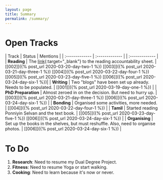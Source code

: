 ```yaml
---
layout: page
title: Summary
permalink: /summary/
---
```




# Open Tracks

| Track | Status | Mentions |
| :------------- | :------------- | | :------------- |
| **Reading** | The [link](https://docs.google.com/spreadsheets/d/e/2PACX-1vTNBPS_v6iWKphkLI2sJ5VP91DHs0HaHp_3x7BBs1xobIIhNkgkYJmjdgdcr4PlF0x1BMgKnOXHc6l2/pubhtml?gid=1307999830&single=true){:target="_blank"} to the reading accountability sheet. | [\[002\]]({% post_url 2020-03-20-day-two-1 %}) [\[003\]]({% post_url 2020-03-21-day-three-1 %}) [\[004\]]({% post_url 2020-03-22-day-four-1 %}) [\[005\]]({% post_url 2020-03-23-day-five-1 %}) [\[006\]]({% post_url 2020-03-24-day-six-1 %})|
| **Writing** | Two "blogs" have been set up already. Needs to be populated. | [\[001\]]({% post_url 2020-03-19-day-one-1 %}) |
| **PhD Preparation** | Almost zeroed in on the decision. But need to hurry up. | [\[003\]]({% post_url 2020-03-21-day-three-1 %}) [\[006\]]({% post_url 2020-03-24-day-six-1 %}) |
| **Bonding** | Organised some activities, more needed. | [\[004\]]({% post_url 2020-03-22-day-four-1 %}) |
| **Tamil** | Started reading Ponniyin Selvan and the text book. | [\[005\]]({% post_url 2020-03-23-day-five-1 %}) [\[006\]]({% post_url 2020-03-24-day-six-1 %}) |
| **Organising** | Set up the books in the shelves, but must reshuffle. Also, need to organise photos. | [\[006\]]({% post_url 2020-03-24-day-six-1 %}) |


# To Do

1. **Research**: Need to resume my Dual Degree Project.
2. **Fitness**: Need to resume Yoga or start walking.
3. **Cooking**: Need to learn because it's now or never.
